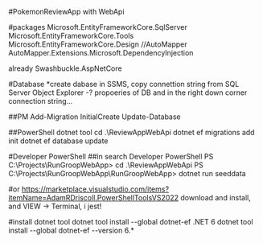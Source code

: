 #PokemonReviewApp with WebApi

#packages
Microsoft.EntityFrameworkCore.SqlServer
Microsoft.EntityFrameworkCore.Tools
Microsoft.EntityFrameworkCore.Design
//AutoMapper
AutoMapper.Extensions.Microsoft.DependencyInjection

already Swashbuckle.AspNetCore

#Database *create dabase in SSMS, copy connettion string from SQL Server Object Explorer -? propoeries of DB and in the right down corner connection string...

##PM Add-Migration InitialCreate Update-Database


##PowerShell dotnet tool cd .\ReviewAppWebApi
dotnet ef migrations add init dotnet ef database update

#Developer PowerShell ##in search Developer PowerShell PS C:\Projects\RunGroopWebApp> cd .\ReviewAppWebApi
PS C:\Projects\RunGroopWebApp\RunGroopWebApp> dotnet run seeddata

#or https://marketplace.visualstudio.com/items?itemName=AdamRDriscoll.PowerShellToolsVS2022 download and install, and VIEW -> Terminal, i jest!

#install dotnet tool dotnet tool install --global dotnet-ef .NET 6 dotnet tool install --global dotnet-ef --version 6.*